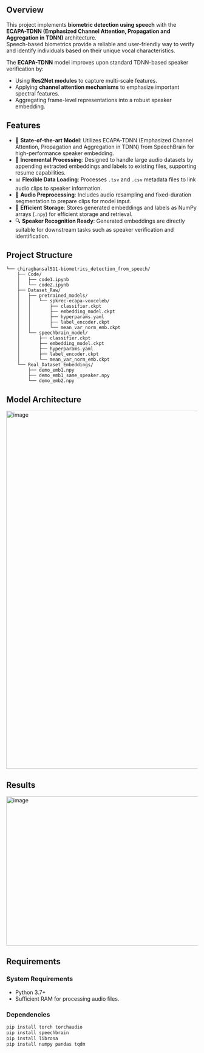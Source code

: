 ## Overview

This project implements **biometric detection using speech** with the **ECAPA-TDNN (Emphasized Channel Attention, Propagation and Aggregation in TDNN)** architecture.  
Speech-based biometrics provide a reliable and user-friendly way to verify and identify individuals based on their unique vocal characteristics.  

The **ECAPA-TDNN** model improves upon standard TDNN-based speaker verification by:
- Using **Res2Net modules** to capture multi-scale features.
- Applying **channel attention mechanisms** to emphasize important spectral features.
- Aggregating frame-level representations into a robust speaker embedding.

## Features

- 🎯 **State-of-the-art Model**: Utilizes ECAPA-TDNN (Emphasized Channel Attention, Propagation and Aggregation in TDNN) from SpeechBrain for high-performance speaker embedding.
- 🔄 **Incremental Processing**: Designed to handle large audio datasets by appending extracted embeddings and labels to existing files, supporting resume capabilities.
- 📊 **Flexible Data Loading**: Processes `.tsv` and `.csv` metadata files to link audio clips to speaker information.
- 🎵 **Audio Preprocessing**: Includes audio resampling and fixed-duration segmentation to prepare clips for model input.
- 💾 **Efficient Storage**: Stores generated embeddings and labels as NumPy arrays (`.npy`) for efficient storage and retrieval.
- 🔍 **Speaker Recognition Ready**: Generated embeddings are directly suitable for downstream tasks such as speaker verification and identification.

## Project Structure

```
└── chiragbansal511-biometrics_detection_from_speech/
    ├── Code/
    │   ├── code1.ipynb
    │   └── code2.ipynb
    ├── Dataset_Raw/
    │   ├── pretrained_models/
    │   │   └── spkrec-ecapa-voxceleb/
    │   │       ├── classifier.ckpt
    │   │       ├── embedding_model.ckpt
    │   │       ├── hyperparams.yaml
    │   │       ├── label_encoder.ckpt
    │   │       └── mean_var_norm_emb.ckpt
    │   └── speechbrain_model/
    │       ├── classifier.ckpt
    │       ├── embedding_model.ckpt
    │       ├── hyperparams.yaml
    │       ├── label_encoder.ckpt
    │       └── mean_var_norm_emb.ckpt
    └── Real_Dataset_Embeddings/
        ├── demo_emb1.npy
        ├── demo_emb1_same_speaker.npy
        └── demo_emb2.npy

```

## Model Architecture

<img width="1024" height="942" alt="image" src="https://github.com/user-attachments/assets/21676771-6a28-400f-a319-97acf3d9fd2b" />

## Results 

<img width="705" height="393" alt="image" src="https://github.com/user-attachments/assets/00c1681d-6168-41dd-80da-9bb55311d780" />


## Requirements

### System Requirements
- Python 3.7+
- Sufficient RAM for processing audio files.

### Dependencies

```bash
pip install torch torchaudio
pip install speechbrain
pip install librosa
pip install numpy pandas tqdm
